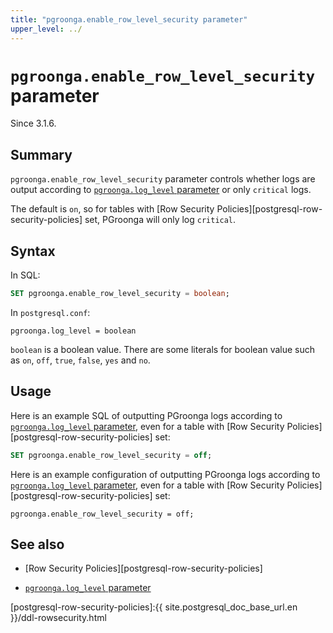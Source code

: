 ```yaml
---
title: "pgroonga.enable_row_level_security parameter"
upper_level: ../
---
```


# `pgroonga.enable_row_level_security` parameter

Since 3.1.6.

## Summary

`pgroonga.enable_row_level_security` parameter controls whether logs are output according to [`pgroonga.log_level` parameter][log-level] or only `critical` logs.

The default is `on`, so for tables with [Row Security Policies][postgresql-row-security-policies] set, PGroonga will only log `critical`.

## Syntax

In SQL:

```sql
SET pgroonga.enable_row_level_security = boolean;
```

In `postgresql.conf`:

```text
pgroonga.log_level = boolean
```

`boolean` is a boolean value. There are some literals for boolean value such as `on`, `off`, `true`, `false`, `yes` and `no`.

## Usage

Here is an example SQL of outputting PGroonga logs according to [`pgroonga.log_level` parameter][log-level], even for a table with [Row Security Policies][postgresql-row-security-policies] set:

```sql
SET pgroonga.enable_row_level_security = off;
```

Here is an example configuration of outputting PGroonga logs according to [`pgroonga.log_level` parameter][log-level], even for a table with [Row Security Policies][postgresql-row-security-policies] set:

```text
pgroonga.enable_row_level_security = off;
```

## See also

  * [Row Security Policies][postgresql-row-security-policies]

  * [`pgroonga.log_level` parameter][log-level]

[postgresql-row-security-policies]:{{ site.postgresql_doc_base_url.en }}/ddl-rowsecurity.html

[log-level]:log-level.html
